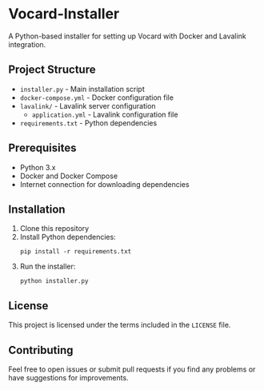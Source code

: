 # Vocard-Installer

A Python-based installer for setting up Vocard with Docker and Lavalink integration.

## Project Structure

- `installer.py` - Main installation script
- `docker-compose.yml` - Docker configuration file
- `lavalink/` - Lavalink server configuration
  - `application.yml` - Lavalink configuration file
- `requirements.txt` - Python dependencies

## Prerequisites

- Python 3.x
- Docker and Docker Compose
- Internet connection for downloading dependencies

## Installation

1. Clone this repository
2. Install Python dependencies:
   ```
   pip install -r requirements.txt
   ```
3. Run the installer:
   ```
   python installer.py
   ```

## License

This project is licensed under the terms included in the `LICENSE` file.

## Contributing

Feel free to open issues or submit pull requests if you find any problems or have suggestions for improvements.